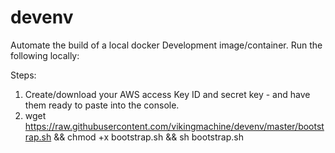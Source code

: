 # devenv
Automate the build of a local docker Development image/container. Run the following locally:

Steps:

1. Create/download your AWS access Key ID and secret key  - and have them ready to paste into the console.
2. wget https://raw.githubusercontent.com/vikingmachine/devenv/master/bootstrap.sh && chmod +x bootstrap.sh && sh bootstrap.sh
